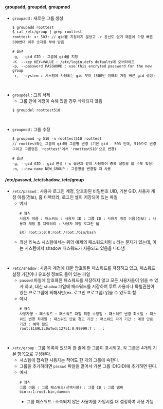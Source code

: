 #### groupadd, groupdel, groupmod
* `groupadd` :  새로운 그룹 생성
	```
	$ groupadd roottest
	$ cat /etc/group | grep roottest
	roottest: x: 503: // gid를 지정하지 않았고 -r 옵션도 없기 때문에 가장 빠른 500번대 이후 숫자를 부여 받음
	
	# 옵션
	-g, --gid GID : 그룹에 gid를 지정
	-K  --key KEY=VALUE : /etc/login.defs defaults에 오버라이드
	-p, --password PASSWORD : use this encryted password for the new group
	-r, --system : 시스템에 사용되는 gid 부여 (500번 이하의 가장 빠른 gid 생성)
	```

<br/>

* `groupdel` :  그룹 삭제
	* 그룹 안에 계정이 속해 있을 경우 삭제되지 않음
     ```
     $ groupdel roottest510
     ```

<br/>

* `groupmod` : 그룹 수정
	```
	$ groupmod -g 510 -n roottest510 roottest
	// roottest라는 그룹의 gid와 그룹명 변경 (기본 gid - 503 인데, 510으로 변경 그리고 그룹명은 'roottest'에서 'roottest510'으로 변경)
	
	# 옵션
	-g, --gid GID : gid 변경 (-o 옵션과 같이 사용하여 중복 설정을 할 수도 있음)
	-n, --new-name NEW_GROUP : 그룹명을 변경할 때 사용
	```
#### /etc/passwd, /etc/shadow, /etc/group
* `/etc/passwd` : 사용자 로그인 계정, 암호화된 비밀번호 UID, 기본 GID, 사용자 계정 이름(정보), 홈 디렉터리, 로그인 쉘이 저장되어 있는 파일
	* 예시
		```
		# 형식
		사용자 이름 : 패스워드 : 사용자 ID : 그룹 ID : 사용자 계정 이름(정보) : 사용자 계정 홈 디렉터리 : 사용자 계정 로그인 쉘
		
		EX) root:x:0:0:root:/root:/bin/bash
		
		```
	* 최신 리눅스 시스템에서는 위의 예제의 패스워드처럼 `x` 라는 문자가 있는데, 이는 시스템에서 shadow 패스워드가 사용되고 있음을 나타냄

<br/>

* `/etc/shadow` : 사용자 계정에 대한 암호화된 패스워드를 저장하고 있고, 패스워드 설정 기간이나 유효성 정보도 들어 있는 파일
	* `passwd` 파일에 암호화된 패스워드를 저장하지 않고 모든 사용자들이 읽을 수 있게 하고, 대신 `shadow` 파일에 패스워드를 저장하여 루트 사용자나 특별권한이 있는 프로그램에 의해서만(ex. 로그인 프로그램) 읽을 수 있도록 함
	* 예시
		```
		# 형식
		사용자명 : 패스워드 : 패스워드 파일 최종 수정일 : 패스워드 변경 최소일 : 패스워드 변경 최대일 : 패스워드 만료 경고 기간 : 패스워드 파기 기간 : 계정 만료 기간 : 예약 필드
		root:$1$9L2L0oTwd:12751:0:99999:7 : : :
		```

<br/>

* `/etc/group` : 그룹 목록이 있으며 한 줄에 한 그룹이 표시되고, 각 그룹은 4개의 기본 항목으로 구성된다. 
	* 시스템에 접속한 사용자는 적어도 한 개의 그룹에 속한다.
	*  그룹을 추가하려면 `passwd` 파일을 열어서 기본 그룹 ID(GID)에 추가하면 된다. 
	* 예시
		```
		# 형식
		그룹 이름 : 그룹 패스워드(선택사항) : 그룹 ID : 그룹 멤버
		bin:x:1:root.bin,daemon
		```
		* 그룹 패스워드 : 소속되지 않은 사용자를 가입시킬 대 설정하여 사용 가능
